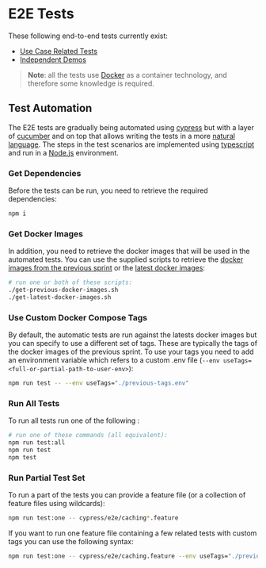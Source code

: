 # E2E Tests
These following end-to-end tests currently exist:
* [Use Case Related Tests](./tests)
* [Independent Demos](./demos)

> **Note**: all the tests use [Docker](http://www.docker.io) as a container technology, and therefore some knowledge is required.

## Test Automation
The E2E tests are gradually being automated using [cypress](https://www.cypress.io/) but with a layer of [cucumber](https://cucumber.io/) and on top that allows writing the tests in a more [natural language](https://en.wikipedia.org/wiki/Cucumber_(software)). The steps in the test scenarios are implemented using [typescript](https://www.typescriptlang.org/) and run in a [Node.js](https://nodejs.org/) environment.

### Get Dependencies
Before the tests can be run, you need to retrieve the required dependencies:
```bash
npm i
```

### Get Docker Images
In addition, you need to retrieve the docker images that will be used in the automated tests. You can use the supplied scripts to retrieve the [docker images from the previous sprint](./get-previous-docker-images.sh) or the [latest docker images](./get-latest-docker-images.sh):
```bash
# run one or both of these scripts:
./get-previous-docker-images.sh
./get-latest-docker-images.sh
```

### Use Custom Docker Compose Tags
By default, the automatic tests are run against the latests docker images but you can specify to use a different set of tags. These are typically the tags of the docker images of the previous sprint. To use your tags you need to add an environment variable which refers to a custom .env file (`--env useTags=<full-or-partial-path-to-user-env>`):
```bash
npm run test -- --env useTags="./previous-tags.env"
```

### Run All Tests
To run all tests run one of the following :
```bash
# run one of these commands (all equivalent):
npm run test:all
npm run test
npm test
```

### Run Partial Test Set
To run a part of the tests you can provide a feature file (or a collection of feature files using wildcards):
```bash
npm run test:one -- cypress/e2e/caching*.feature
```

If you want to run one feature file containing a few related tests with custom tags you can use the following syntax:
```bash
npm run test:one -- cypress/e2e/caching.feature --env useTags="./previous-tags.env"
```
